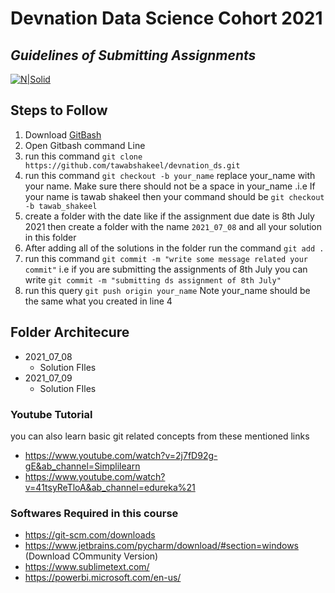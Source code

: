 # Devnation Data Science Cohort 2021
## _Guidelines of Submitting Assignments_

[![N|Solid](https://uploads-ssl.webflow.com/5ff6c1dbc139fb9bf9f6a511/6089ced541a4550bbc1e1a65_Dev__1_-removebg-preview.png)](https://uploads-ssl.webflow.com/5ff6c1dbc139fb9bf9f6a511/6089ced541a4550bbc1e1a65_Dev__1_-removebg-preview.png)

## Steps to Follow
1. Download [GitBash](https://git-scm.com/downloads)
2. Open Gitbash command Line
3. run this command `git clone https://github.com/tawabshakeel/devnation_ds.git`
4. run this command `git checkout -b your_name` replace your_name with your name. Make sure there should not be a space in your_name .i.e If your name is tawab shakeel then your command should be `git checkout -b tawab_shakeel`
5. create a folder with the date like if the assignment due date is 8th July 2021 then create a folder with the name `2021_07_08` and all your solution in this folder
6. After adding all of the solutions in the folder run the command `git add .`
7. run this command `git commit -m "write some message related your commit"` i.e if you are submitting the assignments of 8th July you can write  `git commit -m "submitting ds assignment of 8th July"`
8. run this query `git push origin your_name` Note your_name should be the same what you created in line 4

## Folder Architecure
- 2021_07_08
    -  Solution FIles
- 2021_07_09
    -  Solution FIles

### Youtube Tutorial
you can also learn basic git related concepts from these mentioned links
 - https://www.youtube.com/watch?v=2j7fD92g-gE&ab_channel=Simplilearn
 - https://www.youtube.com/watch?v=41tsyReTloA&ab_channel=edureka%21


 ### Softwares Required in this course
 - https://git-scm.com/downloads
 - https://www.jetbrains.com/pycharm/download/#section=windows  (Download COmmunity Version)
 - https://www.sublimetext.com/
 - https://powerbi.microsoft.com/en-us/
